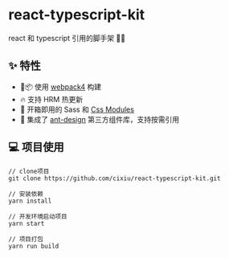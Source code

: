 # react-typescript-kit

react 和 typescript 引用的脚手架 🚀🚀

## ✨ 特性

- 📦 使用 [webpack4](https://github.com/webpack/webpack) 构建
- 🔥 支持 HRM 热更新
- 🎉 开箱即用的 Sass 和 [Css Modules](https://github.com/css-modules/css-modules)
- 🐜 集成了 [ant-design](https://github.com/ant-design/ant-design) 第三方组件库，支持按需引用

## 💻 项目使用

```shell
// clone项目
git clone https://github.com/cixiu/react-typescript-kit.git

// 安装依赖
yarn install

// 开发环境启动项目
yarn start

// 项目打包
yarn run build
```
